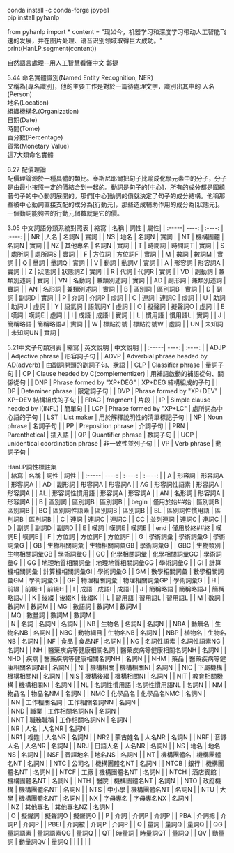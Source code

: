 
conda install -c conda-forge jpype1  
pip install pyhanlp  

from pyhanlp import *
content = "现如今，机器学习和深度学习带动人工智能飞速的发展，并在图片处理、语音识别领域取得巨大成功。"
print(HanLP.segment(content))

自然語言處理--用人工智慧看懂中文 鄭捷  

5.44 命名實體識別(Named Entity Recognition, NER)  
又稱為[專名識別]，他的主要工作是對於一篇待處理文字，識別出其中的
人名(Person)  
地名(Location)  
組織機構名(Organization)  
日期(Date)  
時間(Tome)  
百分數(Percentage)  
貨幣(Monetary Value)  
這7大類命名實體  

6.27 配價理論  
配價理論源於一種具體的類比。泰斯尼耶爾把句子比喻成化學元素中的分子，分子是由最小按照一定的價結合到一起的。動詞是句子的[中心]，所有的成分都是圍繞著句子的中心動詞展開的。那們[中心]動詞的價就決定了句子的成分結構。他稱那些被中心動詞直接支配的成分為[行動元]，那些造成輔助作用的成分為[狀態元]。一個動詞能夠帶的行動元個數就是它的價。  



3.05 中文詞語分類系統對照表
| 縮寫 | 名稱 | 詞性 | 屬性|
| :-----| ----: | :----: | :----: |
| NR | 人名 | 名詞N | 實詞 |
| NS | 地名 | 名詞N | 實詞 |
| NT | 機構團體 | 名詞N | 實詞 |
| NZ | 其他專名 | 名詞N | 實詞 |
| T | 時間詞 | 時間詞T | 實詞 |
| S | 處所詞 | 處所詞S | 實詞 |
| F | 方位詞 | 方位詞F | 實詞 |
| M | 數詞 | 數詞M | 實詞 |
| Q | 量詞 | 量詞Q | 實詞 |
| V | 動詞 | 動詞V | 實詞 |
| A | 形容詞 | 形容詞A | 實詞 |
| Z | 狀態詞 | 狀態詞Z | 實詞 |
| R | 代詞 | 代詞R | 實詞 |
| VD | 副動詞 | 兼類別述詞 | 實詞 |
| VN | 名動詞 | 兼類別述詞 | 實詞 |
| AD | 副形詞 | 兼類別述詞 | 實詞 |
| AN | 名形詞 | 兼類別述詞 | 實詞 |
| B | 區別詞 | 區別詞B | 實詞 |
| D | 副詞 | 副詞D | 實詞 |
| P | 介詞 | 介詞P | 虛詞 |
| C | 連詞 | 連詞C | 虛詞 |
| U | 助詞 | 助詞U | 虛詞 |
| Y | 語氣詞 | 語氣詞Y | 虛詞 |
| O | 擬聲詞 | 擬聲詞O | 虛詞 |
| E | 嘆詞 | 嘆詞E | 虛詞 |
| I | 成語 | 成語I | 實詞 |
| L | 慣用語 | 慣用語L | 實詞 |
| J | 簡稱略語 | 簡稱略語J | 實詞 |
| W | 標點符號 | 標點符號W | 虛詞 |
| UN | 未知詞 | 未知詞UN | 實詞 |

5.21中文子句類別表
| 縮寫 | 英文說明 | 中文說明 |
| :-----| ----: | :----: |
| ADJP | Adjective phrase | 形容詞子句 |
| ADVP | Adverbial phrase headed by AD(adverb) | 由副詞開頭的副詞子句、狀語 |
| CLP | Classifier phrase | 量詞子句 |
| CP | Clause headed by C(complementizer) | 用補語啟動的補語從句、關係從句 |
| DNP | Phrase formed by "XP+DEG" | XP+DEG 結構組成的子句  |
| DP | Deteminer phrase | 限定詞子句 |
| DVP | Phrase formed by "XP+DEV" | XP+DEV 結構組成的子句 |
| FRAG | fragment | 片段 |
| IP | Simple clause headed by I(INFL) | 簡單句 |
| LCP | Phrase formed by "XP+LC" | 處所詞為中心語的子句 |
| LST | List maker | 用於解釋說明性的清單標記子句 |
| NP | Noun phrase | 名詞子句 |
| PP | Preposition phrase | 介詞子句 |
| PRN | Parenthetical | 插入語 |
| QP | Quantifier phrase | 數詞子句 |
| UCP | unidentical coordination phrase | 非一致性並列子句 |
| VP | Verb phrase | 動詞子句 |


HanLP詞性標註集   
| 縮寫 | 名稱 | 詞性 | 詞性 |
| :-----| ----: | :----: | :----: |
| A | 形容詞 | 形容詞A | 形容詞A |
| AD | 副形詞 | 形容詞A | 形容詞A |
| AG | 形容詞性語素 | 形容詞A | 形容詞A |
| AL | 形容詞性慣用語 | 形容詞A | 形容詞A |
| AN | 名形詞 | 形容詞A | 形容詞A |
| B | 區別詞 | 區別詞B | 區別詞B |
| begin | 僅用於始##始 | 區別詞B | 區別詞B |
| BG | 區別詞性語素 | 區別詞B | 區別詞B |
| BL | 區別詞性慣用語 | 區別詞B | 區別詞B |
| C | 連詞 | 連詞C | 連詞C |
| CC | 並列連詞 | 連詞C | 連詞C |
| D | 副詞 | 副詞D | 副詞D |
| E | 嘆詞 | 嘆詞E | 嘆詞E | 
| end | 僅用於終##終 | 嘆詞E | 嘆詞E | 
| F | 方位詞 | 方位詞F | 方位詞F | 
| G | 學術詞彙 | 學術詞彙G | 學術詞彙G | 
| GB | 生物相關詞彙 | 生物相關詞彙GB | 學術詞彙G | 
| GBC | 生物類別 | 生物相關詞彙GB | 學術詞彙G | 
| GC | 化學相關詞彙 | 化學相關詞彙GC | 學術詞彙G | 
| GG | 地理地質相關詞彙 | 地理地質相關詞彙GG | 學術詞彙G | 
| GI | 計算機相關詞彙 | 計算機相關詞彙GI | 學術詞彙G | 
| GM | 數學相關詞彙 | 數學相關詞彙GM | 學術詞彙G | 
| GP | 物理相關詞彙 | 物理相關詞彙GP | 學術詞彙G | 
| H | 前綴 | 前綴H | 前綴H | 
| I | 成語 | 成語I | 成語I | 
| J | 簡稱略語 | 簡稱略語J | 簡稱略語J | 
| K | 後綴 | 後綴K | 後綴K | 
| L | 習用語 | 習用語L | 習用語L | 
| M | 數詞 | 數詞M | 數詞M | 
| MG | 數語詞 | 數詞M | 數詞M |  
| MQ | 數量詞 | 數詞M | 數詞M |  
| N | 名詞 | 名詞N | 名詞N | 
| NB | 生物名 | 名詞N | 名詞N | 
| NBA | 動無名 | 生物名NB | 名詞N | 
| NBC | 動物綱目 | 生物名NB | 名詞N | 
| NBP | 植物名 | 生物名NB | 名詞N | 
| NF | 食品 | 食品NF | 名詞N | 
| NG | 名詞性語素 | 名詞性語素NG | 名詞N | 
| NH | 醫藥疾病等健康相關名詞 | 醫藥疾病等健康相關名詞NH | 名詞N | 
| NHD | 疾病 | 醫藥疾病等健康相關名詞NH | 名詞N | 
| NHM | 藥品 | 醫藥疾病等健康相關名詞NH | 名詞N | 
| NI | 機構相關 | 機構相關NI | 名詞N | 
| NIC | 下屬機構 | 機構相關NI | 名詞N | 
| NIS | 機構後綴 | 機構相關NI | 名詞N | 
| NIT | 教育相關機構 | 機構相關NI | 名詞N | 
| NL | 名詞性慣用語 | 名詞性慣用語NL | 名詞N | 
| NM | 物品名 | 物品名NM | 名詞N | 
| NMC | 化學品名 | 化學品名NMC | 名詞N |  
| NN | 工作相關名詞 | 工作相關名詞NN | 名詞N |  
| NND | 職業 | 工作相關名詞NN | 名詞N |  
| NNT | 職務職稱 | 工作相關名詞NN | 名詞N |  
| NR | 人名 | 人名NR | 名詞N |  
| NR1 | 複姓 | 人名NR | 名詞N | 
| NR2 | 蒙古姓名 | 人名NR | 名詞N | 
| NRF | 音譯人名 | 人名NR | 名詞N | 
| NRJ | 日語人名 | 人名NR | 名詞N | 
| NS | 地名 | 地名NS | 名詞N | 
| NSF | 音譯地名 | 地名NS | 名詞N | 
| NT | 機構團體名 | 機構團體名NT | 名詞N | 
| NTC | 公司名 | 機構團體名NT | 名詞N | 
| NTCB | 銀行 | 機構團體名NT | 名詞N | 
| NTCF | 工廠 | 機構團體名NT | 名詞N | 
| NTCH | 酒店賓館 | 機構團體名NT | 名詞N | 
| NTH | 醫院 | 機構團體名NT | 名詞N | 
| NTO | 政府機構 | 機構團體名NT | 名詞N | 
| NTS | 中小學 | 機構團體名NT | 名詞N | 
| NTU | 大學 | 機構團體名NT | 名詞N | 
| NX | 字母專名 | 字母專名NX | 名詞N |  
| NZ | 其他專名 | 其他專名NZ | 名詞N |  
| O | 擬聲詞 | 擬聲詞O | 擬聲詞O | 
| P | 介詞 | 介詞P | 介詞P | 
| PBA | 介詞把 | 介詞P | 介詞P | 
| PBEI | 介詞被 | 介詞P | 介詞P | 
| Q | 量詞 | 量詞Q | 量詞Q | 
| QG | 量詞語素 | 量詞語素QG | 量詞Q | 
| QT | 時量詞 | 時量詞QT | 量詞Q | 
| QV | 動量詞 | 動量詞QV | 量詞Q | 
| | | | | 





